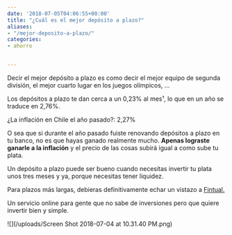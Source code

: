 ```yaml
---
date: '2018-07-05T04:06:55+00:00'
title: "¿Cuál es el mejor depósito a plazo?"
aliases:
- "/mejor-deposito-a-plazo/"
categories:
- ahorro


---
```

Decir el mejor depósito a plazo es como decir el mejor equipo de segunda división, el mejor cuarto lugar en los juegos olímpicos, ...

Los depósitos a plazo te dan cerca a un 0,23% al mes¹, lo que en un año se traduce en 2,76%.

¿La inflación en Chile el año pasado?: 2,27%

O sea que si durante el año pasado fuiste renovando depósitos a plazo en tu banco, no es que hayas ganado realmente mucho. **Apenas lograste ganarle a la inflación** y el precio de las cosas subirá igual a como sube tu plata.

Un depósito a plazo puede ser bueno cuando necesitas invertir tu plata unos tres meses y ya, porque necesitas tener liquidez.

Para plazos más largas, debieras definitivamente echar un vistazo a [Fintual.](www.fintual.cl)

Un servicio online para gente que no sabe de inversiones pero que quiere invertir bien y simple.

![](/uploads/Screen Shot 2018-07-04 at 10.31.40 PM.png)
